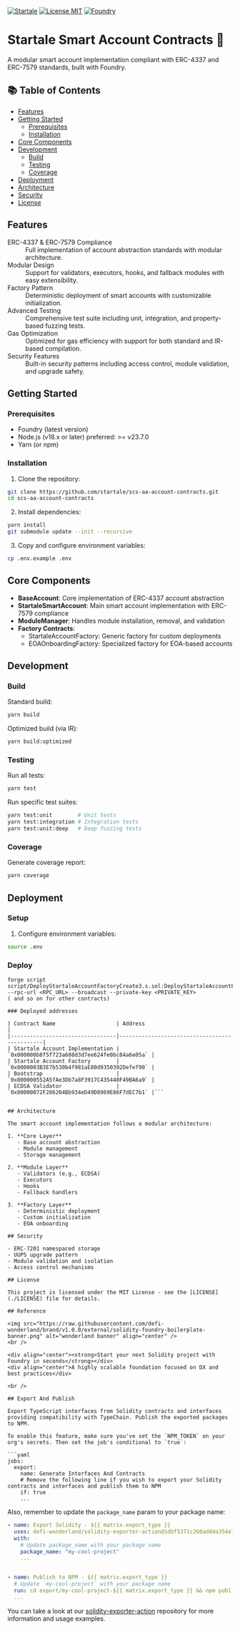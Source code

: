 [![Startale](https://img.shields.io/badge/Made_with_%F0%9F%8D%8A_by-Startale-ff4e17?style=flat)](https://startale.com) [![License MIT](https://img.shields.io/badge/License-MIT-blue?&style=flat)](./LICENSE) [![Foundry](https://img.shields.io/badge/Built%20with-Foundry-FFBD10.svg)](https://getfoundry.sh/)

# Startale Smart Account Contracts 🚀

A modular smart account implementation compliant with ERC-4337 and ERC-7579 standards, built with Foundry.

## 📚 Table of Contents

- [Features](#features)
- [Getting Started](#getting-started)
  - [Prerequisites](#prerequisites)
  - [Installation](#installation)
- [Core Components](#core-components)
- [Development](#development)
  - [Build](#build)
  - [Testing](#testing)
  - [Coverage](#coverage)
- [Deployment](#deployment)
- [Architecture](#architecture)
- [Security](#security)
- [License](#license)

## Features

<dl>
  <dt>ERC-4337 & ERC-7579 Compliance</dt>
  <dd>Full implementation of account abstraction standards with modular architecture.</dd>

  <dt>Modular Design</dt>
  <dd>Support for validators, executors, hooks, and fallback modules with easy extensibility.</dd>

  <dt>Factory Pattern</dt>
  <dd>Deterministic deployment of smart accounts with customizable initialization.</dd>

  <dt>Advanced Testing</dt>
  <dd>Comprehensive test suite including unit, integration, and property-based fuzzing tests.</dd>

  <dt>Gas Optimization</dt>
  <dd>Optimized for gas efficiency with support for both standard and IR-based compilation.</dd>

  <dt>Security Features</dt>
  <dd>Built-in security patterns including access control, module validation, and upgrade safety.</dd>
</dl>

## Getting Started

### Prerequisites

- Foundry (latest version)
- Node.js (v18.x or later) preferred: >= v23.7.0
- Yarn (or npm)

### Installation

1. Clone the repository:
```bash
git clone https://github.com/startale/scs-aa-account-contracts.git
cd scs-aa-account-contracts
```

2. Install dependencies:
```bash
yarn install
git submodule update --init --recursive
```

3. Copy and configure environment variables:
```bash
cp .env.example .env
```

## Core Components

- **BaseAccount**: Core implementation of ERC-4337 account abstraction
- **StartaleSmartAccount**: Main smart account implementation with ERC-7579 compliance
- **ModuleManager**: Handles module installation, removal, and validation
- **Factory Contracts**: 
  - StartaleAccountFactory: Generic factory for custom deployments
  - EOAOnboardingFactory: Specialized factory for EOA-based accounts

## Development

### Build

Standard build:
```bash
yarn build
```

Optimized build (via IR):
```bash
yarn build:optimized
```

### Testing

Run all tests:
```bash
yarn test
```

Run specific test suites:
```bash
yarn test:unit        # Unit tests
yarn test:integration # Integration tests
yarn test:unit:deep   # Deep fuzzing tests
```

### Coverage

Generate coverage report:
```bash
yarn coverage
```

## Deployment

### Setup

1. Configure environment variables:
```bash
source .env
```

### Deploy

```
forge script script/DeployStartaleAccountFactoryCreate3.s.sol:DeployStartaleAccountFactoryCreate3 --rpc-url <RPC_URL> --broadcast --private-key <PRIVATE_KEY>
( and so on for other contracts)

### Deployed addresses

| Contract Name                   | Address                                      |
|---------------------------------|----------------------------------------------|
| Startale Account Implementation | `0x000000b8f5f723a680d3d7ee624fe0bc84a6e05a` |
| Startale Account Factory        | `0x0000003B3E7b530b4f981aE80d9350392Defef90` |
| Bootstrap                       | `0x000000552A5fAe3Db7a8F3917C435448F49BA6a9` |
| ECDSA Validator                 | `0x00000072F286204Bb934eD49D8969E86F7dEC7b1` |```


## Architecture

The smart account implementation follows a modular architecture:

1. **Core Layer**
   - Base account abstraction
   - Module management
   - Storage management

2. **Module Layer**
   - Validators (e.g., ECDSA)
   - Executors
   - Hooks
   - Fallback handlers

3. **Factory Layer**
   - Deterministic deployment
   - Custom initialization
   - EOA onboarding

## Security

- ERC-7201 namespaced storage
- UUPS upgrade pattern
- Module validation and isolation
- Access control mechanisms

## License

This project is licensed under the MIT License - see the [LICENSE](./LICENSE) file for details.

## Reference 

<img src="https://raw.githubusercontent.com/defi-wonderland/brand/v1.0.0/external/solidity-foundry-boilerplate-banner.png" alt="wonderland banner" align="center" />
<br />

<div align="center"><strong>Start your next Solidity project with Foundry in seconds</strong></div>
<div align="center">A highly scalable foundation focused on DX and best practices</div>

<br />

## Export And Publish

Export TypeScript interfaces from Solidity contracts and interfaces providing compatibility with TypeChain. Publish the exported packages to NPM.

To enable this feature, make sure you've set the `NPM_TOKEN` on your org's secrets. Then set the job's conditional to `true`:

```yaml
jobs:
  export:
    name: Generate Interfaces And Contracts
    # Remove the following line if you wish to export your Solidity contracts and interfaces and publish them to NPM
    if: true
    ...
```

Also, remember to update the `package_name` param to your package name:

```yaml
- name: Export Solidity - ${{ matrix.export_type }}
  uses: defi-wonderland/solidity-exporter-action@1dbf5371c260add4a354e7a8d3467e5d3b9580b8
  with:
    # Update package_name with your package name
    package_name: "my-cool-project"
    ...


- name: Publish to NPM - ${{ matrix.export_type }}
  # Update `my-cool-project` with your package name
  run: cd export/my-cool-project-${{ matrix.export_type }} && npm publish --access public
  ...
```

You can take a look at our [solidity-exporter-action](https://github.com/defi-wonderland/solidity-exporter-action) repository for more information and usage examples.
